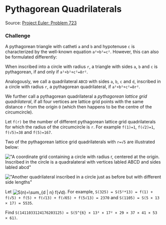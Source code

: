 # Pythagorean Quadrilaterals

Source: [Project Euler: Problem 723](https://projecteuler.net/problem=723)

### Challenge

A pythagorean triangle with catheti `a` and `b` and hypotenuse `c` is characterized by the well-known equation `a²+b²=c²`. However, this can also be formulated differently:

When inscribed into a circle with radius `r`, a triangle with sides `a`, `b` and `c` is pythagorean, if and only if `a²+b²+c²=8r²`.

Analogously, we call a quadrilateral `ABCD` with sides `a`, `b`, `c` and `d`, inscribed in a circle with radius `r`, a pythagorean quadrilateral, if `a²+b²+c²=8r²`.

We further call a pythagorean quadrilateral a *pythagorean lattice grid quadrilateral*, if all four vertices are lattice grid points with the same distance `r` from the origin `O` (which then happens to be the centre of the circumcircle).

Let `f(r)` be the number of different pythagorean lattice grid quadrilaterals for which the radius of the circumcircle is `r`. For example `f(1)=1`, `f(√2)=1`, `f(√5)=38` and `f(5)=167`.

Two of the pythagorean lattice grid quadrilaterals with `r=√5` are illustrated below:

!["A coordinate grid containing a circle with radius r, centered at the origin. Inscribed in the circle is a quadralateral with vertices labled ABCD and sides labled abcd"](https://projecteuler.net/project/images/p723_1.png)

!["Another quadrilateral inscribed in a circle just as before but with different side lengths"](https://projecteuler.net/project/images/p723_2.png)

Let <img src="http://www.sciweavers.org/tex2img.php?eq=%5Cdisplaystyle%20S%28n%29%3D%5Csum_%7Bd%20%5Cvert%20n%7D%20f%28%5Csqrt%20d%29&bc=Transparent&fc=Black&im=png&fs=12&ff=arev&edit=0" alt="S(n)=\sum_{d | n} f(√d)" style="vertical-align: middle;" />. For example, `S(325) = S(5²*13) = f(1) + f(√5) + f(5) + f(√13) + f(√65) + f(5√13) = 2370` and `S(1105) = S(5 × 13 × 17) = 5535`.

Find 
`S(1411033124176203125) = S(5^{6} × 13³ × 17² × 29 × 37 × 41 × 53 × 61)`.